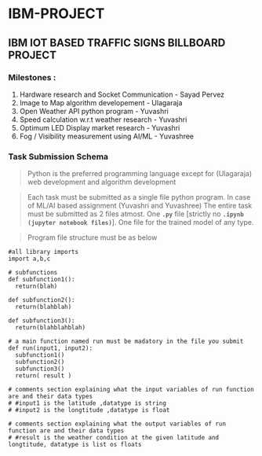 # IBM-PROJECT
## IBM IOT BASED TRAFFIC SIGNS BILLBOARD PROJECT

### Milestones :
1. Hardware research and Socket Communication - Sayad Pervez
2. Image to Map algorithm developement - Ulagaraja
3. Open Weather API python program - Yuvashri
4. Speed calculation w.r.t weather research - Yuvashri
5. Optimum LED Display market research - Yuvashri
6. Fog / Visibility measurement using AI/ML - Yuvashree

### Task Submission Schema

> Python is the preferred programming language except for (Ulagaraja) web development and algorithm development

> Each task must be submitted as a single file python program. In case of ML/AI based assignment (Yuvashri and Yuvashree) The entire task must be submitted as 2 files atmost. One **`.py`** file [strictly no **`.ipynb (jupyter notebook files)`**]. One file for the trained model of any type.

> Program file structure must be as below

```
#all library imports
import a,b,c

# subfunctions
def subfunction1():
  return(blah)
  
def subfunction2():
  return(blahblah)
  
def subfunction3():
  return(blahblahblah)

# a main function named run must be madatory in the file you submit
def run(input1, input2):
  subfunction1()
  subfunction2()
  subfunction3()
  return( result )
  
# comments section explaining what the input variables of run function are and their data types
# #input1 is the latitude ,datatype is string
# #input2 is the longtitude ,datatype is float

# comments section explaining what the output variables of run function are and their data types
# #result is the weather condition at the given latitude and longtitude, datatype is list os floats

```
